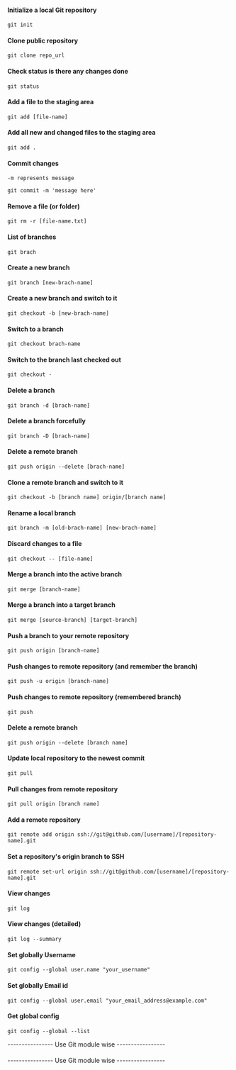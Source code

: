 

#### Initialize a local Git repository
```
git init
```

#### Clone public repository
```
git clone repo_url
```

#### Check status is there any changes done
```
git status
```

#### Add a file to the staging area
```
git add [file-name]
```

#### Add all new and changed files to the staging area
```
git add .
```

#### Commit changes
```
-m represents message

git commit -m 'message here'
```

#### Remove a file (or folder)
```
git rm -r [file-name.txt]
```

#### List of branches
```
git brach
```

#### Create a new branch
```
git branch [new-brach-name]
```

#### Create a new branch and switch to it
```
git checkout -b [new-brach-name]
```

#### Switch to a branch
```
git checkout brach-name
```

#### Switch to the branch last checked out
```
git checkout -
```

#### Delete a branch
```
git branch -d [brach-name]
```

#### Delete a branch forcefully
```
git branch -D [brach-name]
```

#### Delete a remote branch
```
git push origin --delete [brach-name]
```

#### Clone a remote branch and switch to it
```
git checkout -b [branch name] origin/[branch name]
```

#### Rename a local branch
```
git branch -m [old-brach-name] [new-brach-name]
```

#### Discard changes to a file
```
git checkout -- [file-name]
```

#### Merge a branch into the active branch
```
git merge [branch-name]
```

#### Merge a branch into a target branch
```
git merge [source-branch] [target-branch]
```

#### Push a branch to your remote repository
```
git push origin [branch-name]
```

#### Push changes to remote repository (and remember the branch)
```
git push -u origin [branch-name]
```

#### Push changes to remote repository (remembered branch)
```
git push
```

#### Delete a remote branch
```
git push origin --delete [branch name]
```

#### Update local repository to the newest commit
```
git pull
```

#### Pull changes from remote repository
```
git pull origin [branch name]
```

#### Add a remote repository
```
git remote add origin ssh://git@github.com/[username]/[repository-name].git
```

#### Set a repository's origin branch to SSH
```
git remote set-url origin ssh://git@github.com/[username]/[repository-name].git
```

#### View changes
```
git log
```

#### View changes (detailed)
```
git log --summary
```

#### Set globally Username
```
git config --global user.name "your_username"
```

#### Set globally Email id
```
git config --global user.email "your_email_address@example.com"
```

#### Get global config
```
git config --global --list
```


---------------- Use Git module wise -----------------
#### 
---------------- Use Git module wise -----------------
